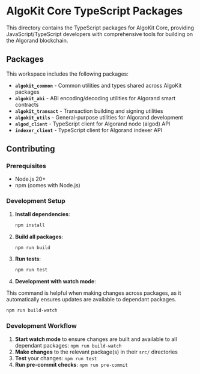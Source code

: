 # AlgoKit Core TypeScript Packages

This directory contains the TypeScript packages for AlgoKit Core, providing JavaScript/TypeScript developers with comprehensive tools for building on the Algorand blockchain.

## Packages

This workspace includes the following packages:

- **`algokit_common`** - Common utilities and types shared across AlgoKit packages
- **`algokit_abi`** - ABI encoding/decoding utilities for Algorand smart contracts
- **`algokit_transact`** - Transaction building and signing utilities
- **`algokit_utils`** - General-purpose utilities for Algorand development
- **`algod_client`** - TypeScript client for Algorand node (algod) API
- **`indexer_client`** - TypeScript client for Algorand indexer API

## Contributing

### Prerequisites

- Node.js 20+
- npm (comes with Node.js)

### Development Setup

1. **Install dependencies**:

   ```bash
   npm install
   ```

2. **Build all packages**:

   ```bash
   npm run build
   ```

3. **Run tests**:

   ```bash
   npm run test
   ```

4. **Development with watch mode**:

This command is helpful when making changes across packages, as it automatically ensures updates are available to dependant packages.

   ```bash
   npm run build-watch
   ```

### Development Workflow

1. **Start watch mode** to ensure changes are built and available to all dependant packages: `npm run build-watch`
2. **Make changes** to the relevant package(s) in their `src/` directories
3. **Test** your changes: `npm run test`
4. **Run pre-commit checks**: `npm run pre-commit`
